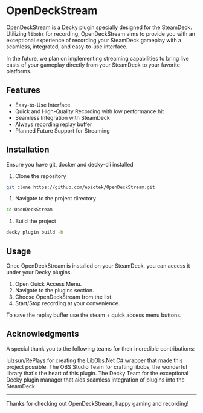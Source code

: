 # OpenDeckStream

OpenDeckStream is a Decky plugin specially designed for the SteamDeck. Utilizing `libobs` for recording, OpenDeckStream aims to provide you with an exceptional experience of recording your SteamDeck gameplay with a seamless, integrated, and easy-to-use interface.

In the future, we plan on implementing streaming capabilities to bring live casts of your gameplay directly from your SteamDeck to your favorite platforms.

## Features

* Easy-to-Use Interface
* Quick and High-Quality Recording with low performance hit
* Seamless Integration with SteamDeck
* Always recording replay buffer
* Planned Future Support for Streaming

## Installation
Ensure you have git, docker and decky-cli installed

1. Clone the repository
```sh
git clone https://github.com/epictek/OpenDeckStream.git
```
1. Navigate to the project directory
```sh
cd OpenDeckStream
```

1. Build the project
```sh
decky plugin build -b
```

## Usage

Once OpenDeckStream is installed on your SteamDeck, you can access it under your Decky plugins. 

1. Open Quick Access Menu.
2. Navigate to the plugins section.
3. Choose OpenDeckStream from the list.
4. Start/Stop recording at your convenience.

To save the replay buffer use the steam + quick access menu buttons. 

## Acknowledgments
A special thank you to the following teams for their incredible contributions:

lulzsun/RePlays for creating the LibObs.Net C# wrapper that made this project possible.
The OBS Studio Team for crafting libobs, the wonderful library that's the heart of this plugin.
The Decky Team for the exceptional Decky plugin manager that aids seamless integration of plugins into the SteamDeck.

---

Thanks for checking out OpenDeckStream, happy gaming and recording!

